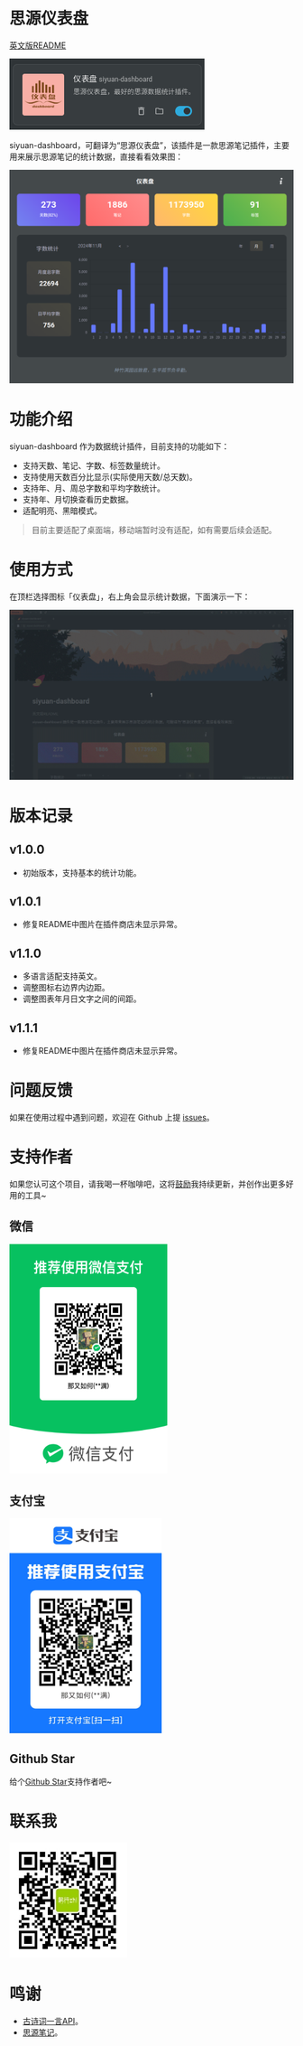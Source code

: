 # 思源仪表盘

[英文版README](./README_zh_CN.md)

![siyuan-dashboard](logo.png)

siyuan-dashboard，可翻译为“思源仪表盘”，该插件是一款思源笔记插件，主要用来展示思源笔记的统计数据，直接看看效果图：

![siyuan-dashboard](preview.png)


# 功能介绍

siyuan-dashboard 作为数据统计插件，目前支持的功能如下：
- 支持天数、笔记、字数、标签数量统计。
- 支持使用天数百分比显示(实际使用天数/总天数)。
- 支持年、月、周总字数和平均字数统计。
- 支持年、月切换查看历史数据。
- 适配明亮、黑暗模式。

> 目前主要适配了桌面端，移动端暂时没有适配，如有需要后续会适配。

# 使用方式

在顶栏选择图标「仪表盘」，右上角会显示统计数据，下面演示一下：

![siyuan-icon-tools](dashboard-usage.gif)

# 版本记录

## v1.0.0

- 初始版本，支持基本的统计功能。

## v1.0.1

- 修复README中图片在插件商店未显示异常。

## v1.1.0

- 多语言适配支持英文。
- 调整图标右边界内边距。
- 调整图表年月日文字之间的间距。

## v1.1.1

- 修复README中图片在插件商店未显示异常。

# 问题反馈

如果在使用过程中遇到问题，欢迎在 Github 上提 [issues](https://github.com/jzmanu/siyuan-dashboard/issues)。


# 支持作者

如果您认可这个项目，请我喝一杯咖啡吧，这将[鼓励](https://afdian.com/a/jzman)我持续更新，并创作出更多好用的工具~

## 微信

<img src="wechat.png" style="width: 280px; height: 406px; margin-left: 0;">

## 支付宝

<img src="alipay.jpg" style="width: 270px; height: 381px; margin-left: 0;">

## Github Star

给个[Github Star](https://github.com/jzmanu/siyuan-dashboard)支持作者吧~

# 联系我

![微信公众号](gxz.png)

# 鸣谢

- [古诗词一言API](http://gushi.ci)。
- [思源笔记](https://b3log.org/siyuan)。



